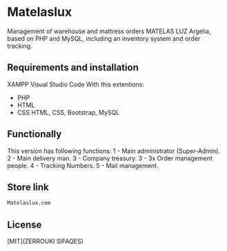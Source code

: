 # Matelaslux
Management of warehouse and mattress orders MATELAS LUZ Argelia, based on PHP and MySQL, including an inventory system and order tracking.

## Requirements and installation
XAMPP
Visual Studio Code With this extentions:
* PHP
* HTML
* CSS
    HTML, CSS, Bootstrap, MySQL

## Functionally
This version has following functions:
1 - Main administrator (Super-Admin).
2 - Main delivery man.
3 - Company treasury.
3 - 3x Order management people.
4 - Tracking Numbers.
5 - Mail management.

## Store link
```bash
Matelaslux.com
```
## License
[MIT](ZERROUKI SIFAQES)